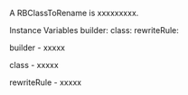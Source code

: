 A RBClassToRename is xxxxxxxxx.Instance Variables	builder:		<Object>	class:		<Object>	rewriteRule:		<Object>builder	- xxxxxclass	- xxxxxrewriteRule	- xxxxx